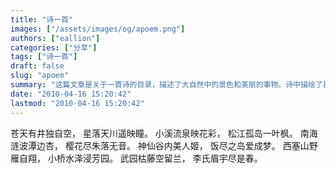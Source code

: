```yaml
---
title: "诗一首"
images: ["/assets/images/og/apoem.png"]
authors: ["eallion"]
categories: ["分享"]
tags: ["诗一首"]
draft: false
slug: "apoem"
summary: "这篇文章是关于一首诗的目录，描述了大自然中的景色和美丽的事物。诗中描绘了星空、小溪、松江孤岛等场景。"
date: "2010-04-16 15:20:42"
lastmod: "2010-04-16 15:20:42"
---
```


苍天有井独自空，
星落天川遥映瞳。
小溪流泉映花彩，
松江孤岛一叶枫。
南海涟波潭边杏，
樱花尽朱落无音。
神仙谷内美人姬，
饭尽之岛爱成梦。
西塞山野雁自翔，
小桥水泽浸芳园。
武园枯藤空留兰，
李氏眉宇尽是春。

